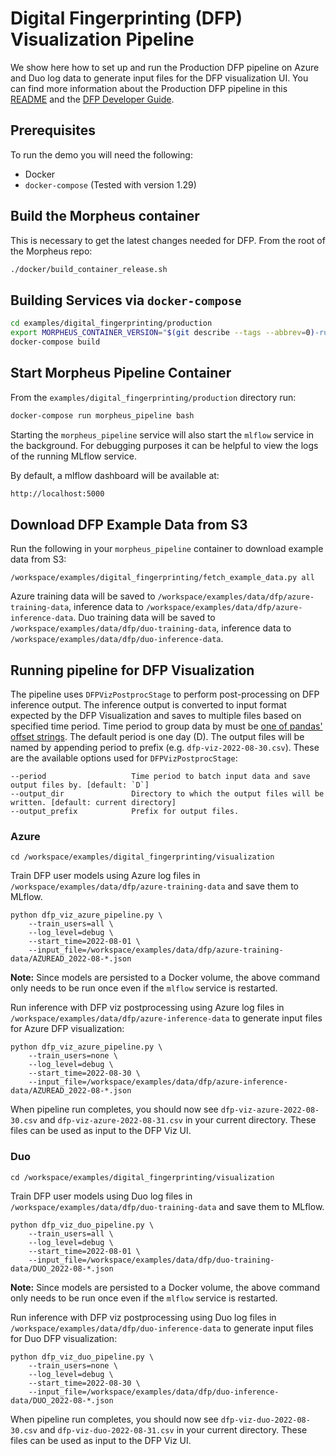 <!--
# Copyright (c) 2021-2022, NVIDIA CORPORATION.
#
# Licensed under the Apache License, Version 2.0 (the "License");
# you may not use this file except in compliance with the License.
# You may obtain a copy of the License at
#
#     http://www.apache.org/licenses/LICENSE-2.0
#
# Unless required by applicable law or agreed to in writing, software
# distributed under the License is distributed on an "AS IS" BASIS,
# WITHOUT WARRANTIES OR CONDITIONS OF ANY KIND, either express or implied.
# See the License for the specific language governing permissions and
# limitations under the License.
-->

# Digital Fingerprinting (DFP) Visualization Pipeline

We show here how to set up and run the Production DFP pipeline on Azure and Duo log data to generate input files for the DFP visualization UI. You can find more information about the Production DFP pipeline in this [README](../production/README.md) and the [DFP Developer Guide](../../../docs/source/developer_guide/guides/5_digital_fingerprinting.md).

## Prerequisites

To run the demo you will need the following:
- Docker
- `docker-compose` (Tested with version 1.29)

## Build the Morpheus container
This is necessary to get the latest changes needed for DFP. From the root of the Morpheus repo:
```bash
./docker/build_container_release.sh
```

## Building Services via `docker-compose`

```bash
cd examples/digital_fingerprinting/production
export MORPHEUS_CONTAINER_VERSION="$(git describe --tags --abbrev=0)-runtime"
docker-compose build
```

## Start Morpheus Pipeline Container

From the `examples/digital_fingerprinting/production` directory run:
```bash
docker-compose run morpheus_pipeline bash
```

Starting the `morpheus_pipeline` service will also start the `mlflow` service in the background.  For debugging purposes it can be helpful to view the logs of the running MLflow service.

By default, a mlflow dashboard will be available at:
```bash
http://localhost:5000
```


## Download DFP Example Data from S3

Run the following in your `morpheus_pipeline` container to download example data from S3:

```
/workspace/examples/digital_fingerprinting/fetch_example_data.py all
```

Azure training data will be saved to `/workspace/examples/data/dfp/azure-training-data`, inference data to `/workspace/examples/data/dfp/azure-inference-data`.
Duo training data will be saved to `/workspace/examples/data/dfp/duo-training-data`, inference data to `/workspace/examples/data/dfp/duo-inference-data`.

## Running pipeline for DFP Visualization

The pipeline uses `DFPVizPostprocStage` to perform post-processing on DFP inference output. The inference output is converted to input format expected by the DFP Visualization and saves to multiple files based on specified time period. Time period to group data by must be [one of pandas' offset strings](https://pandas.pydata.org/docs/user_guide/timeseries.html#timeseries-offset-aliases). The default period is one day (D). The output files will be named by appending period to prefix (e.g. `dfp-viz-2022-08-30.csv`). These are the available options used for `DFPVizPostprocStage`:

```
--period                   Time period to batch input data and save output files by. [default: `D`]
--output_dir               Directory to which the output files will be written. [default: current directory]
--output_prefix            Prefix for output files.
```

### Azure

```
cd /workspace/examples/digital_fingerprinting/visualization
```

Train DFP user models using Azure log files in `/workspace/examples/data/dfp/azure-training-data` and save them to MLflow.
```
python dfp_viz_azure_pipeline.py \
    --train_users=all \
    --log_level=debug \
    --start_time=2022-08-01 \
    --input_file=/workspace/examples/data/dfp/azure-training-data/AZUREAD_2022-08-*.json
```
**Note:** Since models are persisted to a Docker volume, the above command only needs to be run once even if the `mlflow` service is restarted.

Run inference with DFP viz postprocessing using Azure log files in `/workspace/examples/data/dfp/azure-inference-data` to generate input files for Azure DFP visualization:
```
python dfp_viz_azure_pipeline.py \
    --train_users=none \
    --log_level=debug \
    --start_time=2022-08-30 \
    --input_file=/workspace/examples/data/dfp/azure-inference-data/AZUREAD_2022-08-*.json
```

When pipeline run completes, you should now see `dfp-viz-azure-2022-08-30.csv` and `dfp-viz-azure-2022-08-31.csv` in your current directory. These files can be used as input to the DFP Viz UI.

### Duo

```
cd /workspace/examples/digital_fingerprinting/visualization
```

Train DFP user models using Duo log files in `/workspace/examples/data/dfp/duo-training-data` and save them to MLflow.
```
python dfp_viz_duo_pipeline.py \
    --train_users=all \
    --log_level=debug \
    --start_time=2022-08-01 \
    --input_file=/workspace/examples/data/dfp/duo-training-data/DUO_2022-08-*.json
```
**Note:** Since models are persisted to a Docker volume, the above command only needs to be run once even if the `mlflow` service is restarted.

Run inference with DFP viz postprocessing using Duo log files in `/workspace/examples/data/dfp/duo-inference-data` to generate input files for Duo DFP visualization:
```
python dfp_viz_duo_pipeline.py \
    --train_users=none \
    --log_level=debug \
    --start_time=2022-08-30 \
    --input_file=/workspace/examples/data/dfp/duo-inference-data/DUO_2022-08-*.json
```

When pipeline run completes, you should now see `dfp-viz-duo-2022-08-30.csv` and `dfp-viz-duo-2022-08-31.csv` in your current directory. These files can be used as input to the DFP Viz UI.
